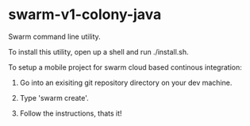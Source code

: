 swarm-v1-colony-java
====================

Swarm command line utility.

To install this utility, open up a shell and run ./install.sh.

To setup a mobile project for swarm cloud based continous integration:

1. Go into an exisiting git repository directory on your dev machine.

2. Type 'swarm create'.

3. Follow the instructions, thats it!
 

